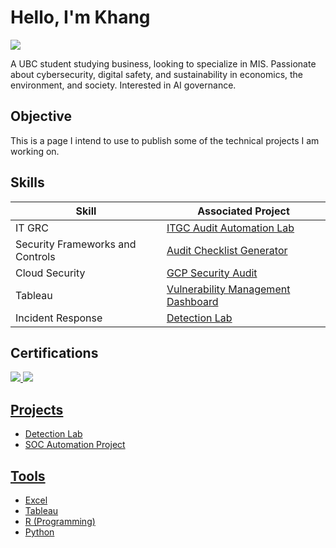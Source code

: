 # Hello, I'm Khang
<a href="https://www.linkedin.com/in/th%E1%BA%BF-khang-huynh-aba8aa1a7"><img src="https://img.shields.io/badge/-LinkedIn-0072b1?&style-for-the-badge&logo=linkedin&logoColor=white" /></a>

A UBC student studying business, looking to specialize in MIS. Passionate about cybersecurity, digital safety, and sustainability in economics, the environment, and society. Interested in AI governance.

## Objective
This is a page I intend to use to publish some of the technical projects I am working on.

## Skills

| Skill                                         | Associated Project         |
|-----------------------------------------------|----------------------------|
| IT GRC                                         | <a href="https://google.com">ITGC Audit Automation Lab</a>|
| Security Frameworks and Controls               | <a href="https://google.com">Audit Checklist Generator</a>|
| Cloud Security                                 | <a href="https://google.com">GCP Security Audit</a>|
| Tableau                                        | <a href="https://google.com">Vulnerability Management Dashboard</a>|
| Incident Response                              | <a href="https://google.com">Detection Lab</a>|

## Certifications
<div>
<a href="https://www.credly.com/badges/c3e0d53f-4cec-4e42-9756-34fbaaf12ac8/linked_in_profile"><img src="https://img.shields.io/badge/-Security%2B-FF0000?&style=for-the-badge&logo=CompTIA&logoColor=white" />
<a href="https://www.credly.com/badges/73f23fdd-0fae-43bc-8948-5d27b84aced4/linked_in_profile"><img src="https://img.shields.io/badge/-PCCET-FA582D?&style=for-the-badge&logo=PaloAlto&logoColor=white" />
</div>

## Projects
- Detection Lab
- SOC Automation Project

## Tools
- Excel
- Tableau
- R (Programming)
- Python
